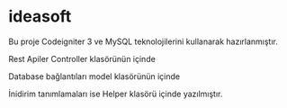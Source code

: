 # ideasoft

Bu proje Codeigniter 3 ve MySQL teknolojilerini kullanarak hazırlanmıştır.

Rest Apiler Controller klasörünün içinde 

Database bağlantıları model klasörünün içinde

İnidirim tanımlamaları ise Helper klasörü içinde yazılmıştır.
